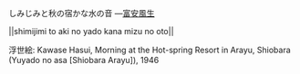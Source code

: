 しみじみと秋の宿かな水の音
—[富安風生](https://ja.wikipedia.org/wiki/富安風生)

||shimijimi to aki no yado kana mizu no oto||

浮世絵: Kawase Hasui, Morning at the Hot-spring Resort in Arayu, Shiobara (Yuyado no asa [Shiobara Arayu]), 1946